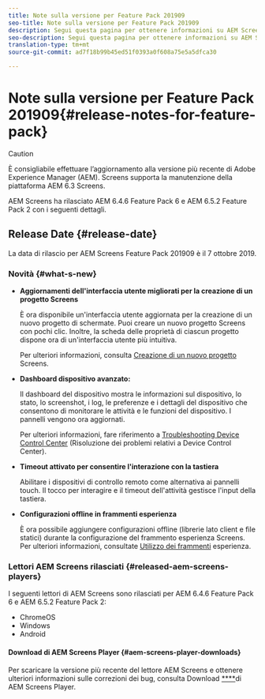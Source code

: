 ```yaml
---
title: Note sulla versione per Feature Pack 201909
seo-title: Note sulla versione per Feature Pack 201909
description: Segui questa pagina per ottenere informazioni su AEM Screens Feature Pack 201909, rilasciato il 31 luglio 2019.
seo-description: Segui questa pagina per ottenere informazioni su AEM Screens Feature Pack 201909, rilasciato il 7 ottobre 2019.
translation-type: tm+mt
source-git-commit: ad7f18b99b45ed51f0393a0f608a75e5a5dfca30

---
```



# Note sulla versione per Feature Pack 201909{#release-notes-for-feature-pack}

>[!CAUTION]
>
>È consigliabile effettuare l’aggiornamento alla versione più recente di Adobe Experience Manager (AEM). Screens supporta la manutenzione della piattaforma AEM 6.3 Screens.

AEM Screens ha rilasciato AEM 6.4.6 Feature Pack 6 e AEM 6.5.2 Feature Pack 2 con i seguenti dettagli.

## Release Date {#release-date}

La data di rilascio per AEM Screens Feature Pack 201909 è il 7 ottobre 2019.

### Novità {#what-s-new}

* **Aggiornamenti dell'interfaccia utente migliorati per la creazione di un progetto Screens**

   È ora disponibile un'interfaccia utente aggiornata per la creazione di un nuovo progetto di schermate. Puoi creare un nuovo progetto Screens con pochi clic. Inoltre, la scheda delle proprietà di ciascun progetto dispone ora di un'interfaccia utente più intuitiva.

   Per ulteriori informazioni, consulta [Creazione di un nuovo progetto](creating-a-screens-project.md) Screens.

* **Dashboard dispositivo avanzato:**

   Il dashboard del dispositivo mostra le informazioni sul dispositivo, lo stato, lo screenshot, i log, le preferenze e i dettagli del dispositivo che consentono di monitorare le attività e le funzioni del dispositivo. I pannelli vengono ora aggiornati.

   Per ulteriori informazioni, fare riferimento a [Troubleshooting Device Control Center](monitoring-screens.md) (Risoluzione dei problemi relativi a Device Control Center).

* **Timeout attivato per consentire l'interazione con la tastiera**

   Abilitare i dispositivi di controllo remoto come alternativa ai pannelli touch. Il tocco per interagire e il timeout dell'attività gestisce l'input della tastiera.

* **Configurazioni offline in frammenti esperienza**

   È ora possibile aggiungere configurazioni offline (librerie lato client e file statici) durante la configurazione del frammento esperienza Screens.
Per ulteriori informazioni, consultate [Utilizzo dei frammenti](experience-fragments-in-screens.md) esperienza.

### Lettori AEM Screens rilasciati {#released-aem-screens-players}

I seguenti lettori di AEM Screens sono rilasciati per AEM 6.4.6 Feature Pack 6 e AEM 6.5.2 Feature Pack 2:

* ChromeOS
* Windows
* Android

#### Download di AEM Screens Player {#aem-screens-player-downloads}

Per scaricare la versione più recente del lettore AEM Screens e ottenere ulteriori informazioni sulle correzioni dei bug, consulta Download [****](https://download.macromedia.com/screens/)di AEM Screens Player.
